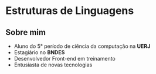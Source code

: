 # Estruturas de Linguagens

## Sobre mim
* Aluno do 5° período de ciência da computação na **UERJ**
* Estagiário no **BNDES**
* Desenvolvedor Front-end em treinamento
* Entusiasta de novas tecnologias